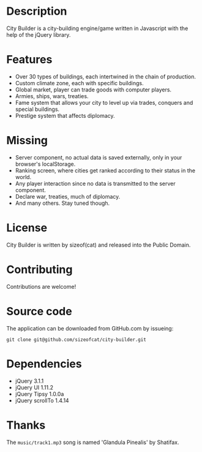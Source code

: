 Description
===========

City Builder is a city-building engine/game written in Javascript with the help of the jQuery library.

Features
========

- Over 30 types of buildings, each intertwined in the chain of production.
- Custom climate zone, each with specific buildings.
- Global market, player can trade goods with computer players.
- Armies, ships, wars, treaties.
- Fame system that allows your city to level up via trades, conquers and special buildings.
- Prestige system that affects diplomacy.

Missing
=======

- Server component, no actual data is saved externally, only in your browser's localStorage.
- Ranking screen, where cities get ranked according to their status in the world.
- Any player interaction since no data is transmitted to the server component.
- Declare war, treaties, much of diplomacy.
- And many others. Stay tuned though.

License
=======

City Builder is written by sizeof(cat) <sizeofcat AT riseup DOT net> and released into the Public Domain.

Contributing
============

Contributions are welcome!

Source code
===========

The application can be downloaded from GitHub.com by issueing:

`git clone git@github.com/sizeofcat/city-builder.git`

Dependencies
============

- jQuery 3.1.1
- jQuery UI 1.11.2
- jQuery Tipsy 1.0.0a
- jQuery scrollTo 1.4.14

Thanks
======

The `music/track1.mp3` song is named 'Glandula Pinealis' by Shatifax.